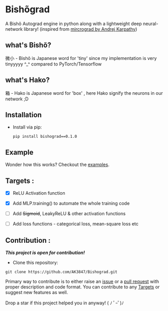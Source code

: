 # Bishõgrad

A  Bishõ Autograd engine in python along with a lightweight deep neural-network library! (inspired from [mircrograd by Andrej Karpathy](https://github.com/karpathy/micrograd))

## what's Bishõ?
微小 - Bishõ is Japanese word for 'tiny' since my implementation is very tinyyyyy ^_^ compared to PyTorch/Tensorflow

## what's Hako?
箱 - Hako is Japanese word for 'box' , here Hako signify the neurons in our network ;D

## Installation
- Install via pip:
    ```terminal
    pip install bishograd==0.1.0
    ```

## Example
Wonder how this works? Checkout the [examples](examples). 

## Targets : 
- [x] ReLU Activation function
- [x] Add MLP.training() to automate the whole training code
- [ ] Add ~~Sigmoid~~, LeakyReLU & other activation functions
- [ ] Add loss functions - categorical loss, mean-square loss etc 


## Contribution :
_**This project is open for contribution!**_
- Clone this repository:
```terminal
git clone https://github.com/AK3847/Bishograd.git
```
Primary way to contribute is to either raise an [issue](https://github.com/AK3847/Bishograd/issues) or a [pull request](https://github.com/AK3847/Bishograd/pulls) with proper description and code format. You can contribute to any [Targets](#targets-) or suggest new features as well.

Drop a star if this project helped you in anyway! ( ﾉ ﾟｰﾟ)ﾉ